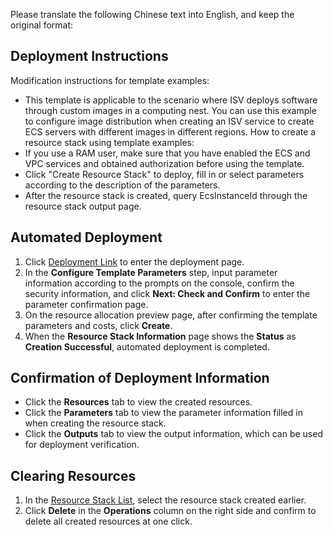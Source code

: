 Please translate the following Chinese text into English, and keep the original format:
## Deployment Instructions
Modification instructions for template examples:
- This template is applicable to the scenario where ISV deploys software through custom images in a computing nest. You can use this example to configure image distribution when creating an ISV service to create ECS servers with different images in different regions.
How to create a resource stack using template examples:
- If you use a RAM user, make sure that you have enabled the ECS and VPC services and obtained authorization before using the template.
- Click "Create Resource Stack" to deploy, fill in or select parameters according to the description of the parameters.
- After the resource stack is created, query EcsInstanceId through the resource stack output page.

## Automated Deployment
1. Click [Deployment Link](https://ros.console.aliyun.com/region/stacks/create?templateUrl=https://ros-public-templates.oss-cn-hangzhou.aliyuncs.com/ros-templates/examples/isv/custom-image-ecs-datadisk.yml&hideStepRow=true&hideStackConfig=true&pageTitle=自定义镜像创建单实例ECS云服务器(添加数据盘)&isSimplified=true&balanceIntercept=true) to enter the deployment page.
2. In the **Configure Template Parameters** step, input parameter information according to the prompts on the console, confirm the security information, and click **Next: Check and Confirm** to enter the parameter confirmation page.
3. On the resource allocation preview page, after confirming the template parameters and costs, click **Create**.
4. When the **Resource Stack Information** page shows the **Status** as **Creation Successful**, automated deployment is completed.

## Confirmation of Deployment Information
- Click the **Resources** tab to view the created resources.
- Click the **Parameters** tab to view the parameter information filled in when creating the resource stack.
- Click the **Outputs** tab to view the output information, which can be used for deployment verification.

## Clearing Resources
1. In the [Resource Stack List](https://ros.console.aliyun.com/region/stacks), select the resource stack created earlier.
2. Click **Delete** in the **Operations** column on the right side and confirm to delete all created resources at one click. 